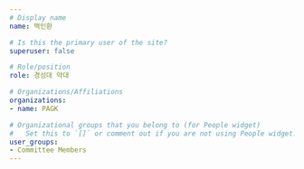 ```yaml
---
# Display name
name: 백인환

# Is this the primary user of the site?
superuser: false

# Role/position
role: 경성대 약대

# Organizations/Affiliations
organizations:
- name: PAGK

# Organizational groups that you belong to (for People widget)
#   Set this to `[]` or comment out if you are not using People widget.
user_groups:
- Committee Members
---
```

